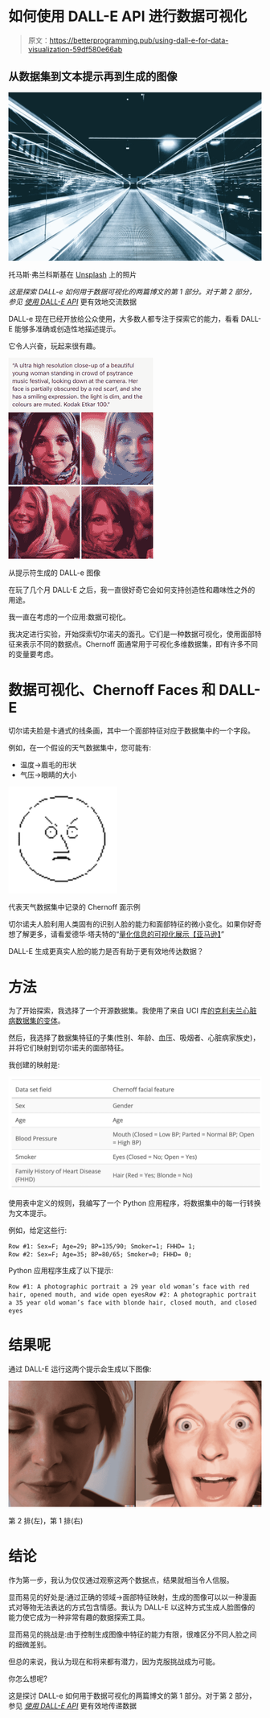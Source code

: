 # 如何使用 DALL-E API 进行数据可视化

> 原文：<https://betterprogramming.pub/using-dall-e-for-data-visualization-59df580e66ab>

## 从数据集到文本提示再到生成的图像

![](img/7b1a2bea0b0eb6cf33183673d86acc41.png)

托马斯·弗兰科斯基在 [Unsplash](https://unsplash.com?utm_source=medium&utm_medium=referral) 上的照片

*这是探索 DALL-e 如何用于数据可视化的两篇博文的第 1 部分。对于第 2 部分，参见* [*使用 DALL-E API*](https://medium.com/p/1ffb9250944d) 更有效地交流数据

DALL-e 现在已经开放给公众使用，大多数人都专注于探索它的能力，看看 DALL-E 能够多准确或创造性地描述提示。

它令人兴奋，玩起来很有趣。

![](img/4e8090200902f07e8ae66dda3f5a6006.png)

从提示符生成的 DALL-e 图像

在玩了几个月 DALL-E 之后，我一直很好奇它会如何支持创造性和趣味性之外的用途。

我一直在考虑的一个应用:数据可视化。

我决定进行实验，开始探索切尔诺夫的面孔。它们是一种数据可视化，使用面部特征来表示不同的数据点。Chernoff 面通常用于可视化多维数据集，即有许多不同的变量要考虑。

# 数据可视化、Chernoff Faces 和 DALL-E

切尔诺夫脸是卡通式的线条画，其中一个面部特征对应于数据集中的一个字段。

例如，在一个假设的天气数据集中，您可能有:

*   温度→眉毛的形状
*   气压→眼睛的大小

![](img/fe41121fc8fd2b221f7b462c0fa76ce3.png)

代表天气数据集中记录的 Chernoff 面示例

切尔诺夫人脸利用人类固有的识别人脸的能力和面部特征的微小变化。如果你好奇想了解更多，请看爱德华·塔夫特的“[量化信息的可视化展示【亚马逊】](https://amzn.to/3UChD8P)”

DALL-E 生成更真实人脸的能力是否有助于更有效地传达数据？

# 方法

为了开始探索，我选择了一个开源数据集。我使用了来自 UCI 库[的克利夫兰心脏病数据集的变体](https://archive.ics.uci.edu/ml/index.php)。

然后，我选择了数据集特征的子集(性别、年龄、血压、吸烟者、心脏病家族史)，并将它们映射到切尔诺夫的面部特征。

我创建的映射是:

![](img/47f333f3b831127fca0fa86c00c75392.png)

使用表中定义的规则，我编写了一个 Python 应用程序，将数据集中的每一行转换为文本提示。

例如，给定这些行:

```
Row #1: Sex=F; Age=29; BP=135/90; Smoker=1; FHHD= 1;
Row #2: Sex=F; Age=35; BP=80/65; Smoker=0; FHHD= 0;
```

Python 应用程序生成了以下提示:

```
Row #1: A photographic portrait a 29 year old woman’s face with red hair, opened mouth, and wide open eyesRow #2: A photographic portrait a 35 year old woman’s face with blonde hair, closed mouth, and closed eyes
```

# 结果呢

通过 DALL-E 运行这两个提示会生成以下图像:

![](img/64ddd3a57847b02cfa1485039d79b7d3.png)

第 2 排(左)，第 1 排(右)

# 结论

作为第一步，我认为仅仅通过观察这两个数据点，结果就相当令人信服。

显而易见的好处是:通过正确的领域→面部特征映射，生成的图像可以以一种漫画式对等物无法表达的方式包含情感。我认为 DALL-E 以这种方式生成人脸图像的能力使它成为一种非常有趣的数据探索工具。

显而易见的挑战是:由于控制生成图像中特征的能力有限，很难区分不同人脸之间的细微差别。

但总的来说，我认为现在和将来都有潜力，因为克服挑战成为可能。

你怎么想呢?

这是探讨 DALL-e 如何用于数据可视化的两篇博文的第 1 部分。对于第 2 部分，参见 [*使用 DALL-E API*](https://medium.com/p/1ffb9250944d) 更有效地传递数据